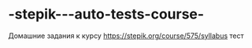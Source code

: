 ﻿# -stepik---auto-tests-course-
Домашние задания к курсу
https://stepik.org/course/575/syllabus
тест